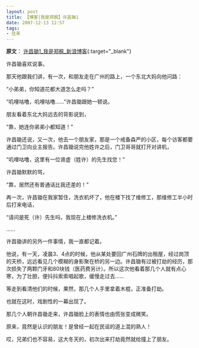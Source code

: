 ```yaml
---
layout: post
title: 【博客|我是郑枫】许昌锄1
date: 2007-12-13 12:57
tags:
- 往来
---
```

**原文**：
[许昌锄1_我是郑枫_新浪博客](http://blog.sina.com.cn/s/blog_4fdfc95d01007ur9.html){:target="_blank"}

许昌锄喜欢说事。

那天他跟我们讲，有一次，和朋友走在广州的路上，一个东北大妈向他问路：

“小弟弟，你知道花都大道怎么走吗？”

“叽哩咕噜，叽哩咕噜……”许昌锄跟她一顿说。

朋友看着东北大妈远去的背影说到，

“靠，她连你弟弟小都知道！”

许昌锄还说，又一次，他去一个朋友家，那是一个戒备森严的小区，每个访客都要通过门卫向业主报告。许昌锄说完他姓许之后，门卫哥哥就打开对讲机，

“叽哩咕噜，这里有一位肾虚（姓许）的先生找您！”

许昌锄默默的骂，

“靠，居然还有普通话比我还差的！”

再一次，许昌锄在我家暂住，洗衣机坏了，他在楼下找了维修工，那维修工半小时后打来电话，

“请问是死（许）先生吗，我现在上楼修洗衣机。”

……

许昌锄讲的另外一件事情，我一直都记着。

他说，有一天，凌晨3、4点的时候，他从某处要回广州石牌的出租屋，经过岗顶的天桥，远远看见几个模糊的身影聚在桥的另一边。许昌锄有过被打劫的经历，那次损失了两颗门牙和80块钱（医药费另计）。所以这次他看着那几个人就有点心寒，为了壮胆，便抖抖索索唱起歌，缓慢走过去……

等走到看清他们的时候，果然，那几个人手里拿着木棍，正准备打劫。

也就在这时，戏剧性的一幕出现了。

那几个人朝许昌锄走来，许昌锄脸上的表情也由慌张变成微笑。

原来，竟然是认识的朋友！是曾经一起在民谣的道上混的熟人！

哎，兄弟们也不容易，这大冬天的，初次出来打劫竟然就给撞上了朋友。
